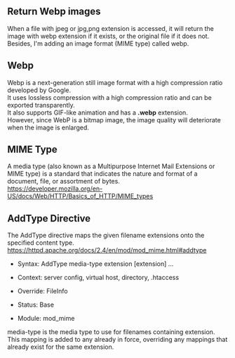## Return Webp images

When a file with jpeg or jpg,png extension is accessed, it will return the image with webp extension if it exists, or the original file if it does not.  
Besides, I'm adding an image format (MIME type) called webp.

## Webp

Webp is a next-generation still image format with a high compression ratio developed by Google.  
It uses lossless compression with a high compression ratio and can be exported transparently.  
It also supports GIF-like animation and has a **.webp** extension.  
However, since WebP is a bitmap image, the image quality will deteriorate when the image is enlarged.

## MIME Type

A media type (also known as a Multipurpose Internet Mail Extensions or MIME type) is a standard that indicates the nature and format of a document, file, or assortment of bytes.  
<https://developer.mozilla.org/en-US/docs/Web/HTTP/Basics_of_HTTP/MIME_types>

## AddType Directive

The AddType directive maps the given filename extensions onto the specified content type.  
<https://httpd.apache.org/docs/2.4/en/mod/mod_mime.html#addtype>

- Syntax: AddType media-type extension [extension] ...

- Context: server config, virtual host, directory, .htaccess

- Override: FileInfo

- Status: Base

- Module: mod_mime

media-type is the media type to use for filenames containing extension.  
This mapping is added to any already in force, overriding any mappings that already exist for the same extension.
